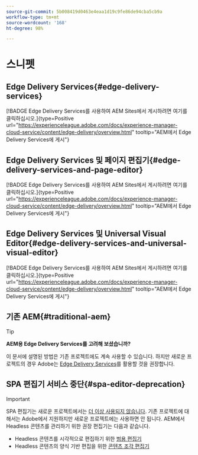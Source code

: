 ```yaml
---
source-git-commit: 5b008419d0463e4eaa1d19c9fe86de94cba5cb9a
workflow-type: tm+mt
source-wordcount: '168'
ht-degree: 98%

---
```

# 스니펫

## Edge Delivery Services{#edge-delivery-services}

[!BADGE Edge Delivery Services를 사용하여 AEM Sites에서 게시하려면 여기를 클릭하십시오.]{type=Positive url="https://experienceleague.adobe.com/docs/experience-manager-cloud-service/content/edge-delivery/overview.html" tooltip="AEM에서 Edge Delivery Services에 게시"}

## Edge Delivery Services 및 페이지 편집기{#edge-delivery-services-and-page-editor}

[!BADGE Edge Delivery Services를 사용하여 AEM Sites에서 게시하려면 여기를 클릭하십시오.]{type=Positive url="https://experienceleague.adobe.com/docs/experience-manager-cloud-service/content/edge-delivery/overview.html" tooltip="AEM에서 Edge Delivery Services에 게시"}

## Edge Delivery Services 및 Universal Visual Editor{#edge-delivery-services-and-universal-visual-editor}

[!BADGE Edge Delivery Services를 사용하여 AEM Sites에서 게시하려면 여기를 클릭하십시오.]{type=Positive url="https://experienceleague.adobe.com/docs/experience-manager-cloud-service/content/edge-delivery/overview.html" tooltip="AEM에서 Edge Delivery Services에 게시"}

## 기존 AEM{#traditional-aem}

>[!TIP]
>
>**AEM용 Edge Delivery Services를 고려해 보셨습니까?**
>
>이 문서에 설명된 방법은 기존 프로젝트에도 계속 사용할 수 있습니다. 하지만 새로운 프로젝트의 경우 Adobe는 [Edge Delivery Services](https://experienceleague.adobe.com/ko/docs/experience-manager-cloud-service/content/edge-delivery/overview)를 활용할 것을 권장합니다.

## SPA 편집기 서비스 중단{#spa-editor-deprecation}

>[!IMPORTANT]
>
>SPA 편집기는 새로운 프로젝트에서는 [더 이상 사용되지 않습니다](https://experienceleague.adobe.com/en/docs/experience-manager-cloud-service/content/implementing/developing/hybrid/spa-editor-deprecation). 기존 프로젝트에 대해서는 Adobe에서 지원하지만 새로운 프로젝트에는 사용하면 안 됩니다. AEM에서 Headless 콘텐츠를 관리하기 위한 권장 편집기는 다음과 같습니다.
>
>* Headless 콘텐츠를 시각적으로 편집하기 위한 [범용 편집기](https://experienceleague.adobe.com/ko/docs/experience-manager-cloud-service/content/edge-delivery/wysiwyg-authoring/authoring)
>* Headless 콘텐츠의 양식 기반 편집을 위한 [콘텐츠 조각 편집기](https://experienceleague.adobe.com/en/docs/experience-manager-cloud-service/content/assets/content-fragments/content-fragments-managing)
